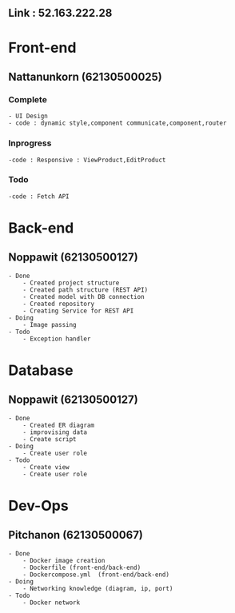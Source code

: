 ## Link : 52.163.222.28
# Front-end
## Nattanunkorn (62130500025)
### Complete
    - UI Design
    - code : dynamic style,component communicate,component,router
    

### Inprogress
    -code : Responsive : ViewProduct,EditProduct
### Todo
    -code : Fetch API
    
# Back-end
## Noppawit (62130500127)
    - Done
        - Created project structure
        - Created path structure (REST API)
        - Created model with DB connection
        - Created repository
        - Creating Service for REST API
    - Doing
        - Image passing
    - Todo
        - Exception handler
# Database
## Noppawit (62130500127)
    - Done
        - Created ER diagram
        - improvising data
        - Create script
    - Doing
        - Create user role
    - Todo
        - Create view
        - Create user role
# Dev-Ops 
## Pitchanon (62130500067)
    - Done
        - Docker image creation 
        - Dockerfile (front-end/back-end)
        - Dockercompose.yml  (front-end/back-end)
    - Doing
        - Networking knowledge (diagram, ip, port)
    - Todo
        - Docker network 

    
